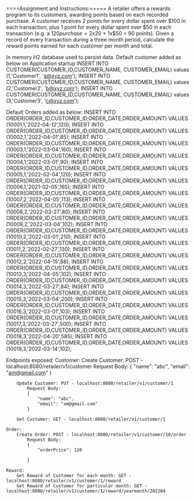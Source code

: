 ====Assignment and Instructions:=====
A retailer offers a rewards program to its customers, awarding points based on each recorded purchase.
A customer receives 2 points for every dollar spent over $100 in each transaction, plus 1 point for every
dollar spent over $50 in each transaction
(e.g. a $120 purchase = 2x$20 + 1x$50 = 90 points).
Given a record of every transaction during a three month period, calculate the reward points earned for
each customer per month and total.

In memory H2 database used to persist data.
Default customer added as below on Application startup
		INSERT INTO CUSTOMER(CUSTOMER_ID,CUSTOMER_NAME, CUSTOMER_EMAIL) values (1,'Customer1', 'a@xyz.com');
		INSERT INTO CUSTOMER(CUSTOMER_ID,CUSTOMER_NAME, CUSTOMER_EMAIL) values (2,'Customer2', 'b@xyz.com');
		INSERT INTO CUSTOMER(CUSTOMER_ID,CUSTOMER_NAME, CUSTOMER_EMAIL) values (3,'Customer3', 'c@xyz.com');
		
Default Orders added as below:
		INSERT INTO ORDER(ORDER_ID,CUSTOMER_ID,ORDER_DATE,ORDER_AMOUNT) VALUES (10001,1,'2022-04-12',120);
		INSERT INTO ORDER(ORDER_ID,CUSTOMER_ID,ORDER_DATE,ORDER_AMOUNT) VALUES (10002,1,'2022-04-01',85);
		INSERT INTO ORDER(ORDER_ID,CUSTOMER_ID,ORDER_DATE,ORDER_AMOUNT) VALUES (10003,1,'2022-03-04',160);
		INSERT INTO ORDER(ORDER_ID,CUSTOMER_ID,ORDER_DATE,ORDER_AMOUNT) VALUES (10004,1,'2022-03-01',90);
		INSERT INTO ORDER(ORDER_ID,CUSTOMER_ID,ORDER_DATE,ORDER_AMOUNT) VALUES (10005,1,'2022-02-04',120);
		INSERT INTO ORDER(ORDER_ID,CUSTOMER_ID,ORDER_DATE,ORDER_AMOUNT) VALUES (10006,1,'2021-02-05',165);
		INSERT INTO ORDER(ORDER_ID,CUSTOMER_ID,ORDER_DATE,ORDER_AMOUNT) VALUES (10007,2,'2022-04-05',113);
		INSERT INTO ORDER(ORDER_ID,CUSTOMER_ID,ORDER_DATE,ORDER_AMOUNT) VALUES (10008,2,'2022-03-27',80);
		INSERT INTO ORDER(ORDER_ID,CUSTOMER_ID,ORDER_DATE,ORDER_AMOUNT) VALUES (10009,2,'2022-03-04',102);
		INSERT INTO ORDER(ORDER_ID,CUSTOMER_ID,ORDER_DATE,ORDER_AMOUNT) VALUES (10010,2,'2022-03-01',210);
		INSERT INTO ORDER(ORDER_ID,CUSTOMER_ID,ORDER_DATE,ORDER_AMOUNT) VALUES (10011,2,'2022-02-27',130);
		INSERT INTO ORDER(ORDER_ID,CUSTOMER_ID,ORDER_DATE,ORDER_AMOUNT) VALUES (10012,2,'2022-04-15',88);
		INSERT INTO ORDER(ORDER_ID,CUSTOMER_ID,ORDER_DATE,ORDER_AMOUNT) VALUES (10013,3,'2022-04-05',102);
		INSERT INTO ORDER(ORDER_ID,CUSTOMER_ID,ORDER_DATE,ORDER_AMOUNT) VALUES (10014,3,'2022-03-27',84);
		INSERT INTO ORDER(ORDER_ID,CUSTOMER_ID,ORDER_DATE,ORDER_AMOUNT) VALUES (10015,3,'2022-03-04',200);
		INSERT INTO ORDER(ORDER_ID,CUSTOMER_ID,ORDER_DATE,ORDER_AMOUNT) VALUES (10016,3,'2022-03-01',103);
		INSERT INTO ORDER(ORDER_ID,CUSTOMER_ID,ORDER_DATE,ORDER_AMOUNT) VALUES (10017,3,'2022-03-27',500);
		INSERT INTO ORDER(ORDER_ID,CUSTOMER_ID,ORDER_DATE,ORDER_AMOUNT) VALUES (10018,3,'2022-04-20',585);
		INSERT INTO ORDER(ORDER_ID,CUSTOMER_ID,ORDER_DATE,ORDER_AMOUNT) VALUES (10019,3,'2022-03-14',102);
		
Endpoints exposed:
	Customer:
		Create Customer: POST - localhost:8080/retailer/v1/customer
			Request Body:
			{
			    "name": "abc",
			    "email": "am@gmail.com"
			}
			
		Update Customer: PUT - localhost:8080/retailer/v1/customer/1
			Request Body:
			{
			    "name": "abc",
			    "email": "am@gmail.com"
			}
		
		Get Customer: GET - localhost:8080/retailer/v1/customer/1
		
	Order:
		Create Order: POST - localhost:8080/retailer/v1/customer/10/order
			Request Body:
			{
			    "orderPrice": 120
			    
			}
		
	Reward:
		Get Reward of Customer for each month: GET - localhost:8080/retailer/v1/customer/1/reward
		Get Reward of Customer for particular month: GET - localhost:8080/retailer/v1/customer/1/reward/yearmonth/202204
		
		